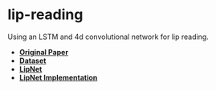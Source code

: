 # lip-reading
Using an LSTM and 4d convolutional network for lip reading.

* [**Original Paper**](http://cs231n.stanford.edu/reports/2017/pdfs/227.pdf)
* [**Dataset**](https://sites.google.com/site/achrafbenhamadou/-datasets/miracl-vc1)
* [**LipNet**](https://arxiv.org/pdf/1611.01599.pdf)
* [**LipNet Implementation**](https://github.com/rizkiarm/LipNet)
